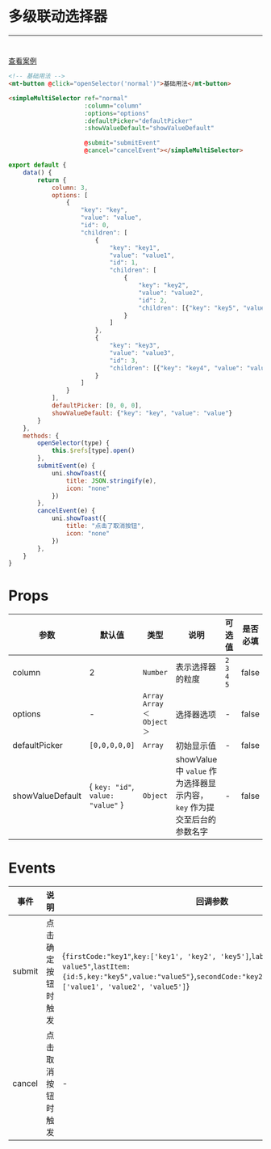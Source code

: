 # 多级联动选择器

***

#

[查看案例](https://static-363fc8f1-c547-4a87-8d04-6d5ba4035deb.bspapp.com/#/pages/popup/simpleMultiSelector)

```html
<!-- 基础用法 -->
<mt-button @click="openSelector('normal')">基础用法</mt-button>

<simpleMultiSelector ref="normal"
                     :column="column"
                     :options="options"
                     :defaultPicker="defaultPicker"
                     :showValueDefault="showValueDefault"

                     @submit="submitEvent"
                     @cancel="cancelEvent"></simpleMultiSelector>
```

```javascript
export default {
    data() {
        return {
            column: 3,
            options: [
                {
                    "key": "key",
                    "value": "value",
                    "id": 0,
                    "children": [
                        {
                            "key": "key1",
                            "value": "value1",
                            "id": 1,
                            "children": [
                                {
                                    "key": "key2",
                                    "value": "value2",
                                    "id": 2,
                                    "children": [{"key": "key5", "value": "value5", "id": 5}]
                                }
                            ]
                        },
                        {
                            "key": "key3",
                            "value": "value3",
                            "id": 3,
                            "children": [{"key": "key4", "value": "value4", "id": 2}]
                        }
                    ]
                }
            ],
            defaultPicker: [0, 0, 0],
            showValueDefault: {"key": "key", "value": "value"}
        }
    },
    methods: {
        openSelector(type) {
            this.$refs[type].open()
        },
        submitEvent(e) {
            uni.showToast({
                title: JSON.stringify(e),
                icon: "none"
            })
        },
        cancelEvent(e) {
            uni.showToast({
                title: "点击了取消按钮",
                icon: "none"
            })
        },
    }
}
```

# Props

| 参数        | 默认值                               | 类型                 | 说明             | 可选值                     | 是否必填 |
| ----------- |-----------------------------------|--------------------| ---------------- |-------------------------| -------- |
| column        | 2                                 | `Number`                  | 表示选择器的粒度                                                        | `2` `3` `4` `5`                               | false    |
| options       | -                                 | `Array` `Array＜Object＞` | 选择器选项                                                                        | -                                             | false    |
| defaultPicker | `[0,0,0,0,0]`                     | `Array`                   | 初始显示值                                         | -                                             | false    |
| showValueDefault     | { `key: "id"`, `value: "value"` } | `Object`                  | showValue 中 `value` 作为选择器显示内容，`key` 作为提交至后台的参数名字 | -                                             | false    |

# Events

| 事件       | 说明        | 回调参数 |
| ---------- |-----------|------|
| submit   | 点击确定按钮时触发 | {`firstCode:"key1"`,`key:['key1', 'key2', 'key5']`,`label:"value1-value2-value5"`,`lastItem:{id:5,key:"key5",value:"value5"}`,`secondCode:"key2"`,`thirdCode:"key5"`,`value:['value1', 'value2', 'value5']`}   |
| cancel   | 点击取消按钮时触发 | -    |
